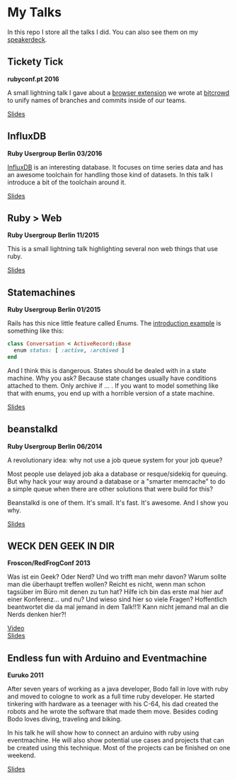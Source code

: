 # My Talks

In this repo I store all the talks I did. You can also 
see them on my [speakerdeck](https://speakerdeck.com/bitboxer).

## Tickety Tick

**rubyconf.pt 2016**

A small lightning talk I gave about a [browser
extension](http://github.com/bitcrowd/tickety-tick) we wrote at [bitcrowd](http://bitcrowd.net)
to unify names of branches and commits inside of our teams.

[Slides](https://speakerdeck.com/bitboxer/tickety-tick)

## InfluxDB

**Ruby Usergroup Berlin 03/2016**

[InfluxDB](https://www.influxdata.com/) is an interesting database. It focuses on time
series data and has an awesome toolchain for handling
those kind of datasets. In this talk I introduce a bit
of the toolchain around it.

[Slides](https://speakerdeck.com/bitboxer/influxdb)

## Ruby > Web

**Ruby Usergroup Berlin 11/2015**

This is a small lightning talk highlighting several non web things that use ruby.

[Slides](https://speakerdeck.com/bitboxer/ruby-web)

## Statemachines

**Ruby Usergroup Berlin 01/2015**

Rails has this nice little feature called Enums. The [introduction
example](http://edgeapi.rubyonrails.org/classes/ActiveRecord/Enum.html) is
something like this:

```ruby
class Conversation < ActiveRecord::Base
  enum status: [ :active, :archived ]
end
```

And I think this is dangerous. States should be dealed with in a state machine. Why you ask? Because state changes usually have conditions attached to them. Only archive if ... . If you want to model something like that with enums, you end up with a horrible version of a state machine.

[Slides](https://speakerdeck.com/bitboxer/introduction-to-statemachines)

## beanstalkd

**Ruby Usergroup Berlin 06/2014**

A revolutionary idea: why not use a job queue system for your job queue?

Most people use delayed job aka a database or resque/sidekiq for queuing. But
why hack your way around a database or a "smarter memcache" to do a simple
queue when there are other solutions that were build for this?

Beanstalkd is one of them. It's small. It's fast. It's awesome. And I show you
why.

[Slides](https://speakerdeck.com/bitboxer/beanstalkd)

## WECK DEN GEEK IN DIR

**Froscon/RedFrogConf 2013**

Was ist ein Geek? Oder Nerd? Und wo trifft man mehr davon? Warum sollte man die
überhaupt treffen wollen? Reicht es nicht, wenn man schon tagsüber im Büro mit
denen zu tun hat? Hilfe ich bin das erste mal hier auf einer Konferenz… und nu?
Und wieso sind hier so viele Fragen? Hoffentlich beantwortet die da mal jemand
in dem Talk!!1! Kann nicht jemand mal an die Nerds denken hier?!

[Video](http://media.ccc.de/browse/conferences/froscon/2013/hs6_-_2013-08-24_10:30_-_weck_den_geek_in_dir_-_bodo_tasche_-_1261.html)  
[Slides](https://speakerdeck.com/bitboxer/weck-den-geek-in-dir)

## Endless fun with Arduino and Eventmachine

**Euruko 2011**

After seven years of working as a java developer, Bodo fall in love with ruby
and moved to cologne to work as a full time ruby developer. He started
tinkering with hardware as a teenager with his C-64, his dad created the robots
and he wrote the software that made them move. Besides coding Bodo loves
diving, traveling and biking.

In his talk he will show how to connect an arduino with ruby using
eventmachine. He will also show potential use cases and projects that can be
created using this technique. Most of the projects can be finished on one
weekend.

[Slides](https://speakerdeck.com/bitboxer/endless-fun-with-arduino-and-eventmachine)
